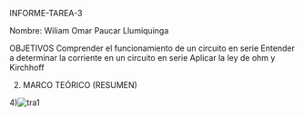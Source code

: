 INFORME-TAREA-3

Nombre: Wiliam Omar Paucar Llumiquinga

OBJETIVOS
Comprender el funcionamiento de un circuito en serie
Entender a determinar la corriente en un circuito en serie 
Aplicar la ley de ohm  y Kirchhoff 


2) MARCO TEÓRICO (RESUMEN)


4)![tra1](https://user-images.githubusercontent.com/116781607/203698434-fb8a85fd-4bb6-486e-80cb-313af41a73a4.png)
